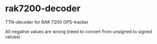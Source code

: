 # rak7200-decoder
TTN-decoder for RAK 7200 GPS-tracker

All negative values are wrong (need to convert from unsigned to signed values)
